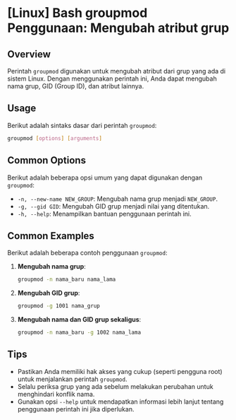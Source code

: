# [Linux] Bash groupmod Penggunaan: Mengubah atribut grup

## Overview
Perintah `groupmod` digunakan untuk mengubah atribut dari grup yang ada di sistem Linux. Dengan menggunakan perintah ini, Anda dapat mengubah nama grup, GID (Group ID), dan atribut lainnya.

## Usage
Berikut adalah sintaks dasar dari perintah `groupmod`:

```bash
groupmod [options] [arguments]
```

## Common Options
Berikut adalah beberapa opsi umum yang dapat digunakan dengan `groupmod`:

- `-n, --new-name NEW_GROUP`: Mengubah nama grup menjadi `NEW_GROUP`.
- `-g, --gid GID`: Mengubah GID grup menjadi nilai yang ditentukan.
- `-h, --help`: Menampilkan bantuan penggunaan perintah ini.

## Common Examples
Berikut adalah beberapa contoh penggunaan `groupmod`:

1. **Mengubah nama grup**:
   ```bash
   groupmod -n nama_baru nama_lama
   ```

2. **Mengubah GID grup**:
   ```bash
   groupmod -g 1001 nama_grup
   ```

3. **Mengubah nama dan GID grup sekaligus**:
   ```bash
   groupmod -n nama_baru -g 1002 nama_lama
   ```

## Tips
- Pastikan Anda memiliki hak akses yang cukup (seperti pengguna root) untuk menjalankan perintah `groupmod`.
- Selalu periksa grup yang ada sebelum melakukan perubahan untuk menghindari konflik nama.
- Gunakan opsi `--help` untuk mendapatkan informasi lebih lanjut tentang penggunaan perintah ini jika diperlukan.